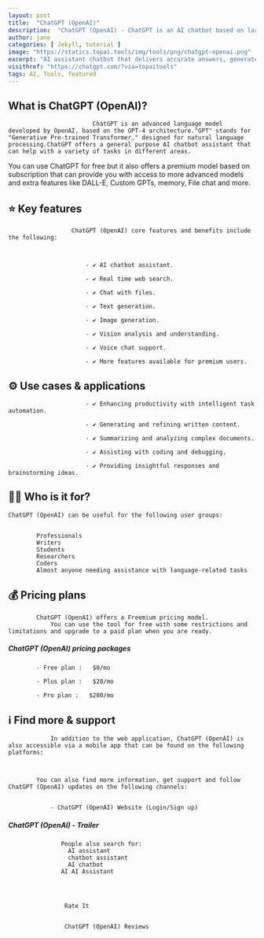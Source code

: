 ```yaml
---
layout: post
title:  "ChatGPT (OpenAI)"
description:  "ChatGPT (OpenAI) - ChatGPT is an AI chatbot based on large language models family created by OpenAI for general purpose chat that allows users to ask any question or prompt to AI, making it a useful tool for many writing processes."
author: jane
categories: [ Jekyll, tutorial ]
image: "https://statics.topai.tools/img/tools/png/chatgpt-openai.png"
excerpt: "AI assistant chatbot that delivers accurate answers, generates high-quality content, and automates various tasks."
visithref: "https://chatgpt.com/?via=topaitools"
tags: AI, Tools, featured
---
```


## What is ChatGPT (OpenAI)?

                          
                            ChatGPT is an advanced language model developed by OpenAI, based on the GPT-4 architecture."GPT" stands for "Generative Pre-trained Transformer," designed for natural language processing.ChatGPT offers a general purpose AI chatbot assistant that can help with a variety of tasks in different areas.

You can use ChatGPT for free but it also offers a premium model based on subscription that can provide you with access to more advanced models and extra features like DALL-E, Custom GPTs, memory, File chat and more.

                        

                      
                      

                      
                      
                
                
                    
## ⭐ Key features 

                    
                      ChatGPT (OpenAI) core features and benefits include the following:

                      
                      
                          - ✔️ AI chatbot assistant.

                          - ✔️ Real time web search.

                          - ✔️ Chat with files.

                          - ✔️ Text generation.

                          - ✔️ Image generation.

                          - ✔️ Vision analysis and understanding.

                          - ✔️ Voice chat support.

                          - ✔️ More features available for premium users.

                        
                    
                    
                
               
                
                
                    
## ⚙️ Use cases & applications 

                      
                      
                          - ✔️ Enhancing productivity with intelligent task automation.

                          - ✔️ Generating and refining written content.

                          - ✔️ Summarizing and analyzing complex documents.

                          - ✔️ Assisting with coding and debugging.

                          - ✔️ Providing insightful responses and brainstorming ideas.

                      
                    
                
                
                
                

    
## 🙋‍♂️ Who is it for? 

    
    ChatGPT (OpenAI) can be useful for the following user groups: 

    
            Professionals
            Writers
            Students
            Researchers
            Coders
            Almost anyone needing assistance with language-related tasks
    
    

                
                

    
        
## 💰 Pricing plans 

    
    
             
            ChatGPT (OpenAI) offers a Freemium pricing model.
                You can use the tool for free with some restrictions and limitations and upgrade to a paid plan when you are ready.
            
                
##### ChatGPT (OpenAI) pricing packages

            

        
            - Free plan :   $0/mo

            - Plus plan :   $20/mo

            - Pro plan :   $200/mo

        
    

                

    
## ℹ️ Find more & support 

    
        
                In addition to the web application, ChatGPT (OpenAI) is also accessible via a mobile app that can be found on the following platforms:
        

        
            You can also find more information, get support and follow ChatGPT (OpenAI) updates on the following channels:

            
                - ChatGPT (OpenAI) Website (Login/Sign up)

            
        
    

                
                
                

    
    
        
            
                
                    
##### ChatGPT (OpenAI) - Trailer
                 
                   People also search for:
                     AI assistant
                     chatbot assistant
                     AI chatbot
                   AI AI Assistant
                 

                
                    
                    Rate It
                    
                    
                    ChatGPT (OpenAI) Reviews

